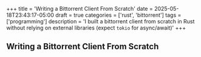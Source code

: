 +++
title = 'Writing a Bittorrent Client From Scratch'
date = 2025-05-18T23:43:17-05:00
draft = true
categories = ['rust', 'bittorrent']
tags = ['programming']
description = 'I built a bittorrent client from scratch in Rust without relying on external libraries (expect `tokio` for async/await)'
+++

## Writing a Bittorrent Client From Scratch
